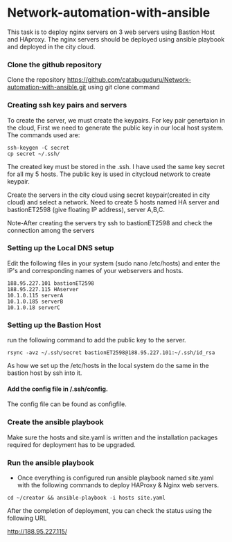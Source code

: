 # Network-automation-with-ansible

This task is to deploy nginx servers on 3 web servers using Bastion Host and HAproxy. The nginx servers should be deployed using ansible playbook and deployed in the city cloud.

### Clone the github repository

Clone the repository https://github.com/catabuguduru/Network-automation-with-ansible.git using git clone command

### Creating ssh key pairs and servers 
 To create the server, we must create the keypairs. For key pair genertaion in the cloud, First we need to generate the public key in our local host system. The commands used are:
 ```
 ssh-keygen -C secret
 cp secret ~/.ssh/
 ```
 The created key must be stored in the .ssh. I have used the same key secret for all my 5 hosts. The public key is used in citycloud network to create keypair.
 
 Create the servers in the city cloud using secret keypair(created in city cloud) and select a network. Need to create 5 hosts named HA server and bastionET2598 (give floating IP address), server A,B,C.
 
 Note-After creating the servers try ssh to bastionET2598 and check the connection among the servers
  
  ### Setting up the Local DNS setup
  Edit the following files in your system (sudo nano /etc/hosts) and enter the IP's and corresponding names of your webservers and hosts.
  ```
 188.95.227.101 bastionET2598
 188.95.227.115 HAserver
 10.1.0.115 serverA
 10.1.0.185 serverB
 10.1.0.18 serverC
 ```
 ### Setting up the Bastion Host
 
 run the following command to add the public key to the server.
 ```
 rsync -avz ~/.ssh/secret bastionET2598@188.95.227.101:~/.ssh/id_rsa
 ```
 As how we set up the /etc/hosts in the local system do the same in the bastion host by ssh into it.
 
 #### Add the config file in /.ssh/config. 
 The config file can be found as configfile.
 
 ### Create the ansible playbook
 Make sure the hosts and site.yaml is written and the installation packages required for deployment has to be upgraded.
 
 
 ### Run the ansible playbook 
- Once everything is configured run ansible playbook named site.yaml with the following commands to deploy HAProxy & Nginx web servers.
```
cd ~/creator && ansible-playbook -i hosts site.yaml
```

After the completion of deployment, you can check the status using the following URL

http://188.95.227.115/
 

  
